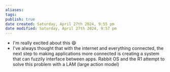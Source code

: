 ```yaml
---
aliases: 
tags: 
publish: true
date created: Saturday, April 27th 2024, 9:55 pm
date modified: Saturday, April 27th 2024, 9:57 pm
---
```


- I'm really excited about this 😄
- I've always thought that with the internet and everything connected, the next step to making applications more connected is creating a system that can fuzzily interface between apps. Rabbit OS and the R1 attempt to solve this problem with a LAM (large action model)